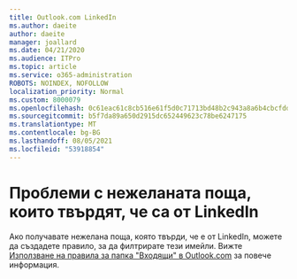 ```yaml
---
title: Outlook.com LinkedIn
ms.author: daeite
author: daeite
manager: joallard
ms.date: 04/21/2020
ms.audience: ITPro
ms.topic: article
ms.service: o365-administration
ROBOTS: NOINDEX, NOFOLLOW
localization_priority: Normal
ms.custom: 8000079
ms.openlocfilehash: 0c61eac61c8cb516e61f5d0c71713bd48b2c943a8a6b4cbcfddafb81016b4780
ms.sourcegitcommit: b5f7da89a650d2915dc652449623c78be6247175
ms.translationtype: MT
ms.contentlocale: bg-BG
ms.lasthandoff: 08/05/2021
ms.locfileid: "53918854"
---
```

# <a name="issues-with-junk-email-claiming-to-be-from-linkedin"></a>Проблеми с нежеланата поща, които твърдят, че са от LinkedIn

Ако получавате нежелана поща, която твърди, че е от LinkedIn, можете да създадете правило, за да филтрирате тези имейли.
Вижте [Използване на правила за папка "Входящи" в Outlook.com](https://aka.ms/OutlookComInboxRules) за повече информация.


